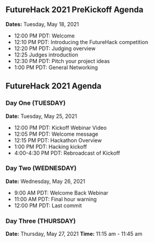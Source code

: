 ## FutureHack 2021 PreKickoff Agenda
__Dates:__  Tuesday, May 18, 2021
- 12:00 PM PDT: Welcome
- 12:10 PM PDT: Introducing the FutureHack competition
- 12:20 PM PDT: Judging overview
- 12:25 Judges introduction
- 12:30 PM PDT: Pitch your project ideas
- 1:00 PM PDT: General Networking

## FutureHack 2021 Agenda

### Day One (TUESDAY)
__Date:__ Tuesday, May 25, 2021
- 12:00 PM PDT: Kickoff Webinar Video
- 12:05 PM PDT: Welcome message
- 12:15 PM PDT:  Hackathon Overview
- 1:00 PM PDT: Hacking kickoff
- 4:00-4:30 PM PDT: Rebroadcast of Kickoff

### Day Two (WEDNESDAY)
__Date:__ Wednesday, May 26, 2021
- 9:00 AM PDT: Welcome Back Webinar
- 11:00 AM PDT: Final hour warning
- 12:00 PM PDT: Last commit


### Day Three (THURSDAY)
__Date:__ Thursday, May 27, 2021
__Time:__ 11:15 am - 11:45 am

